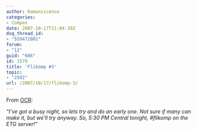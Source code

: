 ```yaml
---
author: Ramaniscence
categories:
- Compos
date: 2007-10-17T11:04:39Z
dsq_thread_id:
- "559472801"
forum:
- "12"
guid: "686"
id: 1579
title: 'Flikomp #3'
topic:
- "2502"
url: /2007/10/17/flikomp-3/
---
```


From <a href="http://www.ocremix.org/forums/showthread.php?p=331835#post331835" target="_blank">OCR</a>:

_&#8220;I&#8217;ve got a busy night, so lets try and do an early one. Not sure if many can make it, but we&#8217;ll try anyway. So, 5:30 PM Central tonight, #flikomp on the ETG server!&#8221;_